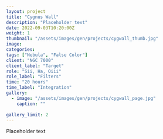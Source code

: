 ```yaml
---
layout: project
title: "Cygnus Wall"
description: "Placeholder text"
date: 2022-09-03T10:20:00Z
weight: 1
thumbnail: "/assets/images/gen/projects/cygwall_thumb.jpg"
image: 
categories: 
tags: ["Nebula", "False Color"]
client: "NGC 7000"
client_label: "Target"
role: "Sii, Ha, Oiii"
role_label: "Filters"
time: "20 hours"
time_label: "Integration"
gallery:
  - image: "/assets/images/gen/projects/cygwall_page.jpg"
    caption: ""
  
gallery_limit: 2
---
```


Placeholder text